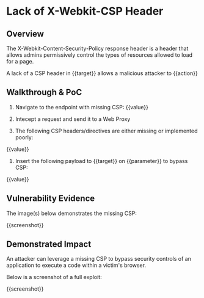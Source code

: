 # Lack of X-Webkit-CSP Header 

## Overview

<!--
Provide a 1-2 sentence description - see http://cveproject.github.io/docs/content/key-details-phrasing.pdf for tips

This format is a good guide:
[VULNTYPE] in [COMPONENT] in [APPLICATION] allows [ATTACKER] to [IMPACT] via [VECTOR] 
-->

The X-Webkit-Content-Security-Policy response header is a header that allows admins permissively control the types of resources allowed to load for a page. 

A lack of a CSP header in {{target}} allows a malicious attacker to {{action}}

## Walkthrough & PoC

<!--
Provide a step-by-step walkthrough on how to access the vulnerable injection point, and how to exploit the vulnerability.

Adding a dot-pointed walkthrough with relevant screenshots will speed triage time and result in faster rewards!
-->

1. Navigate to the endpoint with missing CSP: {{value}}

1. Intecept a request and send it to a Web Proxy

1. The following CSP headers/directives are either missing or implemented poorly:

{{value}}

1. Insert the following payload to {{target}} on {{parameter}} to bypass CSP:

{{value}}


## Vulnerability Evidence

<!--
Your submission MUST include evidence of the vulnerability and not be theoretical in nature.
-->

The image(s) below demonstrates the missing CSP:

{{screenshot}}

## Demonstrated Impact

<!--
Provide a full Proof of Concept here.
--> 

An attacker can leverage a missing CSP to bypass security controls of an application to execute a code within a victim's browser.

Below is a screenshot of a full exploit: 

{{screenshot}}
